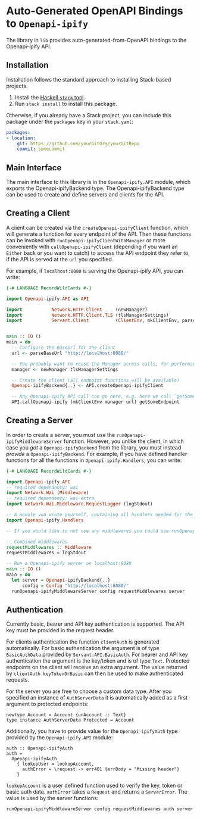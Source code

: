 # Auto-Generated OpenAPI Bindings to `Openapi-ipify`

The library in `lib` provides auto-generated-from-OpenAPI bindings to the Openapi-ipify API.

## Installation

Installation follows the standard approach to installing Stack-based projects.

1. Install the [Haskell `stack` tool](http://docs.haskellstack.org/en/stable/README).
2. Run `stack install` to install this package.

Otherwise, if you already have a Stack project, you can include this package under the `packages` key in your `stack.yaml`:
```yaml
packages:
- location:
    git: https://github.com/yourGitOrg/yourGitRepo
    commit: somecommit
```

## Main Interface

The main interface to this library is in the `Openapi-ipify.API` module, which exports the Openapi-ipifyBackend type. The Openapi-ipifyBackend
type can be used to create and define servers and clients for the API.

## Creating a Client

A client can be created via the `createOpenapi-ipifyClient` function, which will generate a function for every endpoint of the API.
Then these functions can be invoked with `runOpenapi-ipifyClientWithManager` or more conveniently with `callOpenapi-ipifyClient`
(depending if you want an `Either` back or you want to catch) to access the API endpoint they refer to, if the API is served
at the `url` you specified.

For example, if `localhost:8080` is serving the Openapi-ipify API, you can write:

```haskell
{-# LANGUAGE RecordWildCards #-}

import Openapi-ipify.API as API

import           Network.HTTP.Client     (newManager)
import           Network.HTTP.Client.TLS (tlsManagerSettings)
import           Servant.Client          (ClientEnv, mkClientEnv, parseBaseUrl)


main :: IO ()
main = do
  -- Configure the BaseUrl for the client
  url <- parseBaseUrl "http://localhost:8080/"

  -- You probably want to reuse the Manager across calls, for performance reasons
  manager <- newManager tlsManagerSettings

  -- Create the client (all endpoint functions will be available)
  Openapi-ipifyBackend{..} <- API.createOpenapi-ipifyClient

  -- Any Openapi-ipify API call can go here, e.g. here we call `getSomeEndpoint`
  API.callOpenapi-ipify (mkClientEnv manager url) getSomeEndpoint
```

## Creating a Server

In order to create a server, you must use the `runOpenapi-ipifyMiddlewareServer` function. However, you unlike the client, in which case you *got* a `Openapi-ipifyBackend`
from the library, you must instead *provide* a `Openapi-ipifyBackend`. For example, if you have defined handler functions for all the
functions in `Openapi-ipify.Handlers`, you can write:

```haskell
{-# LANGUAGE RecordWildCards #-}

import Openapi-ipify.API
-- required dependency: wai
import Network.Wai (Middleware)
-- required dependency: wai-extra
import Network.Wai.Middleware.RequestLogger (logStdout)

-- A module you wrote yourself, containing all handlers needed for the Openapi-ipifyBackend type.
import Openapi-ipify.Handlers

-- If you would like to not use any middlewares you could use runOpenapi-ipifyServer instead

-- Combined middlewares
requestMiddlewares :: Middleware
requestMiddlewares = logStdout

-- Run a Openapi-ipify server on localhost:8080
main :: IO ()
main = do
  let server = Openapi-ipifyBackend{..}
      config = Config "http://localhost:8080/"
  runOpenapi-ipifyMiddlewareServer config requestMiddlewares server
```

## Authentication

Currently basic, bearer and API key authentication is supported. The API key must be provided
in the request header.

For clients authentication the function `clientAuth` is generated automatically. For basic
authentication the argument is of type `BasicAuthData` provided by `Servant.API.BasicAuth`.
For bearer and API key authentication the argument is the key/token and is of type `Text`.
Protected endpoints on the client will receive an extra argument. The value returned by
`clientAuth keyTokenOrBasic` can then be used to make authenticated requests.

For the server you are free to choose a custom data type. After you specified an instance of
`AuthServerData` it is automatically added as a first argument to protected endpoints:

```
newtype Account = Account {unAccount :: Text}
type instance AuthServerData Protected = Account
```

Additionally, you have to provide value for the `Openapi-ipifyAuth` type provided by the
`Openapi-ipify.API` module:

```
auth :: Openapi-ipifyAuth
auth =
  Openapi-ipifyAuth
    { lookupUser = lookupAccount,
      authError = \request -> err401 {errBody = "Missing header"}
    }
```

`lookupAccount` is a user defined function used to verify the key, token or basic auth data.
`authError` takes a `Request` and returns a `ServerError`. The value is used by the server
functions:

```
runOpenapi-ipifyMiddlewareServer config requestMiddlewares auth server
```
